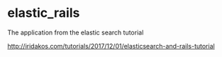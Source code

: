 # elastic_rails
The application from the elastic search tutorial

http://iridakos.com/tutorials/2017/12/01/elasticsearch-and-rails-tutorial
